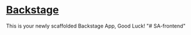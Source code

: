 # [Backstage](https://backstage.io)

This is your newly scaffolded Backstage App, Good Luck!
"# SA-frontend" 
